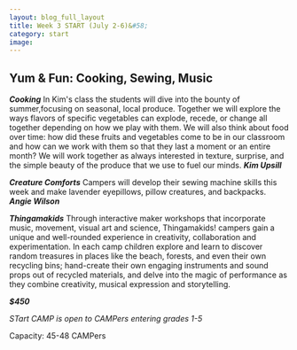 ```yaml
---
layout: blog_full_layout
title: Week 3 START (July 2-6)&#58; 
category: start
image: 
---
```


## Yum & Fun: Cooking, Sewing, Music

**_Cooking_**
In Kim's class the students will dive into the bounty of summer,focusing on seasonal, local produce. Together we will explore the ways flavors of specific vegetables can explode, recede, or change all together depending on how we play with them. We will also think about food over time: how did these fruits and vegetables come to be in our classroom and how can we work with them so that they last a moment or an entire month? We will work together as always interested in texture, surprise, and the simple beauty of the produce that we use to fuel our minds.
**_Kim Upsill_**


**_Creature Comforts_**
Campers will develop their sewing machine skills this week and make lavender eyepillows, pillow creatures, and backpacks.
**_Angie Wilson_**


**_Thingamakids_**
Through interactive maker workshops that incorporate music, movement, visual art and science, Thingamakids! campers gain a unique and well-rounded experience in creativity, collaboration and experimentation. In each camp children explore and learn to discover random treasures in places like the beach, forests, and even their own recycling bins; hand-create their own engaging instruments and sound props out of recycled materials, and delve into the magic of performance as they combine creativity, musical expression and storytelling.




**_$450_**

*STart CAMP is open to CAMPers entering grades 1-5*

Capacity: 45-48 CAMPers